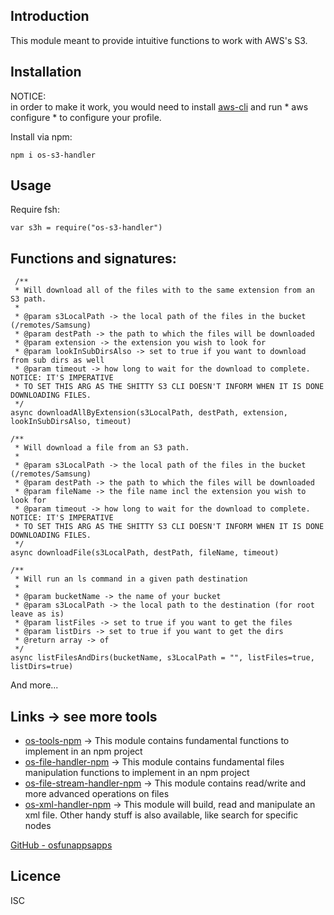 Introduction
------------

This module meant to provide intuitive functions to work with AWS's S3.

## Installation

NOTICE:  
in order to make it work, you would need to install [aws-cli](https://docs.aws.amazon.com/cli/latest/userguide/cli-chap-configure.html)
and run * aws configure * to configure your profile.

Install via npm:
    
    npm i os-s3-handler


## Usage       
Require fsh:
        
    var s3h = require("os-s3-handler")

## Functions and signatures:
    
     /**
     * Will download all of the files with to the same extension from an S3 path.
     *
     * @param s3LocalPath -> the local path of the files in the bucket (/remotes/Samsung)
     * @param destPath -> the path to which the files will be downloaded
     * @param extension -> the extension you wish to look for
     * @param lookInSubDirsAlso -> set to true if you want to download from sub dirs as well
     * @param timeout -> how long to wait for the download to complete. NOTICE: IT'S IMPERATIVE
     * TO SET THIS ARG AS THE SHITTY S3 CLI DOESN'T INFORM WHEN IT IS DONE DOWNLOADING FILES.
     */
    async downloadAllByExtension(s3LocalPath, destPath, extension, lookInSubDirsAlso, timeout)

    /**
     * Will download a file from an S3 path.
     *
     * @param s3LocalPath -> the local path of the files in the bucket (/remotes/Samsung)
     * @param destPath -> the path to which the files will be downloaded
     * @param fileName -> the file name incl the extension you wish to look for
     * @param timeout -> how long to wait for the download to complete. NOTICE: IT'S IMPERATIVE
     * TO SET THIS ARG AS THE SHITTY S3 CLI DOESN'T INFORM WHEN IT IS DONE DOWNLOADING FILES.
     */
    async downloadFile(s3LocalPath, destPath, fileName, timeout) 

    /**
     * Will run an ls command in a given path destination
     *
     * @param bucketName -> the name of your bucket
     * @param s3LocalPath -> the local path to the destination (for root leave as is)
     * @param listFiles -> set to true if you want to get the files
     * @param listDirs -> set to true if you want to get the dirs
     * @return array -> of
     */
    async listFilesAndDirs(bucketName, s3LocalPath = "", listFiles=true, listDirs=true)
    
And more...


## Links -> see more tools
* [os-tools-npm](https://github.com/osfunapps/os-tools-npm) -> This module contains fundamental functions to implement in an npm project
* [os-file-handler-npm](https://github.com/osfunapps/os-file-handler-npm) -> This module contains fundamental files manipulation functions to implement in an npm project
* [os-file-stream-handler-npm](https://github.com/osfunapps/os-file-stream-handler-npm) -> This module contains read/write and more advanced operations on files
* [os-xml-handler-npm](https://github.com/osfunapps/os-xml-handler-npm) -> This module will build, read and manipulate an xml file. Other handy stuff is also available, like search for specific nodes

[GitHub - osfunappsapps](https://github.com/osfunapps)

## Licence
ISC